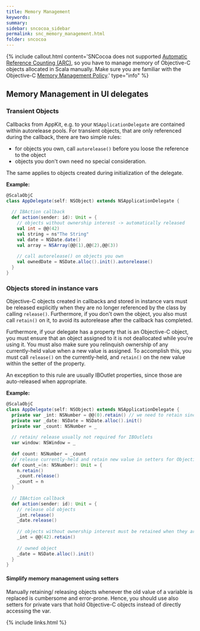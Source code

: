 ```yaml
---
title: Memory Management
keywords:
summary:
sidebar: sncocoa_sidebar
permalink: snc_memory_management.html
folder: sncocoa
---
```


{% include callout.html content='SNCocoa does not supported [Automatic Reference Counting (ARC)](https://developer.apple.com/library/content/releasenotes/ObjectiveC/RN-TransitioningToARC/Introduction/Introduction.html#//apple_ref/doc/uid/TP40011226),
so you have to manage memory of Objective-C objects allocated in Scala manually. Make sure you are familiar with the Objective-C 
[Memory Management Policy](https://developer.apple.com/library/content/documentation/Cocoa/Conceptual/MemoryMgmt/Articles/mmRules.html#//apple_ref/doc/uid/20000994-BAJHFBGH).'
type="info" %}


## Memory Management in UI delegates
### Transient Objects
Callbacks from AppKit, e.g. to your `NSApplicationDelegate` are contained within autorelease pools.
For transient objects, that are only referenced during the callback, there are two simple rules:
  - for objects you own, call `autorelease()` before you loose the reference to the object
  - objects you don't own need no special consideration.
  
The same applies to objects created during initialization of the delegate.
  
**Example:**
```scala
@ScalaObjC
class AppDelegate(self: NSObject) extends NSApplicationDelegate {
  
  // IBAction callback
  def action(sender: id): Unit = {
    // objects without ownership interest -> automatically released
    val int = @@(42)
    val string = ns"The String"
    val date = NSDate.date()
    val array = NSArray(@@(1),@@(2),@@(3))
    
    // call autorelease() on objects you own
    val ownedDate = NSDate.alloc().init().autorelease()
  }
}
``` 

### Objects stored in instance vars
Objective-C objects created in callbacks and stored in instance vars must be released explicitly when they are no longer
referenced by the class by calling `release()`. Furthermore, if you don't own the object, you also must call `retain()`
on it, to avoid its autorelease after the callback has completed.

Furthermore, if your delegate has a property that is an Objective-C object, you must ensure that an object assigned to it
is not deallocated while you're using it. You must also make sure you relinquish ownership of any currently-held value
when a new value is assigned. To accomplish this, you must call `release()` on the currently-held, and `retain()`
on the new value within the setter of the property.

An exception to this rule are usually IBOutlet properties, since those are auto-released when appropriate.

**Example:**
```scala
@ScalaObjC
class AppDelegate(self: NSObject) extends NSApplicationDelegate {
  private var _int: NSNumber = @@(0).retain() // we need to retain since we call release() in action()_
  private var _date: NSDate = NSDate.alloc().init()
  private var _count: NSNumber = _
  
  // retain/ release usually not required for IBOutlets
  var window: NSWindow = _
  
  def count: NSNumber = _count
  // release currently-held and retain new value in setters for Objective-C objects
  def count_=(n: NSNumber): Unit = {
    n.retain()
    _count.release()
    _count = n
  }
  
  // IBAction callback
  def action(sender: id): Unit = {
    // release old objects
    _int.release()
    _date.release()
    
    // objects without ownership interest must be retained when they are stored
    _int = @@(42).retain()
    
    // owned object
    _date = NSDate.alloc().init()
  }
}
```
#### Simplify memory management using setters
Manually retaining/ releasing objects whenever the old value of a variable is replaced is cumbersome and error-prone.
Hence, you should use also setters for private vars that hold Objective-C objects instead of directly accessing the var.

{% include links.html %}
